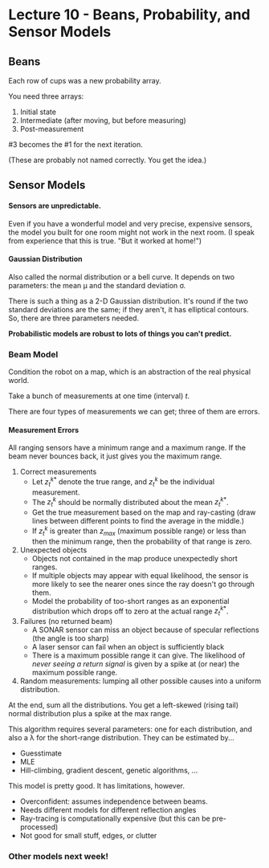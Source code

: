 # Lecture 10 - Beans, Probability, and Sensor Models

## Beans

Each row of cups was a new probability array.

You need three arrays:

1. Initial state
2. Intermediate (after moving, but before measuring)
3. Post-measurement

#3 becomes the #1 for the next iteration.

(These are probably not named correctly. You get the idea.)

## Sensor Models

#### Sensors are unpredictable.

Even if you have a wonderful model and very precise, expensive sensors, the model you built for one room might not work in the next room. (I speak from experience that this is true. "But it worked at home!")

#### Gaussian Distribution

Also called the normal distribution or a bell curve. It depends on two parameters: the mean μ and the standard deviation σ.

There is such a thing as a 2-D Gaussian distribution. It's round if the two standard deviations are the same; if they aren't, it has elliptical contours. So, there are three parameters needed.

**Probabilistic models are robust to lots of things you can't predict.**

### Beam Model

Condition the robot on a map, which is an abstraction of the real physical world. 

Take a bunch of measurements at one time (interval) *t*.

There are four types of measurements we can get; three of them are errors.

#### Measurement Errors

All ranging sensors have a minimum range and a maximum range. If the beam never bounces back, it just gives you the maximum range.

1. Correct measurements
	* Let $z_t^{k*}$ denote the true range, and $z_t^k$ be the individual measurement.
	* The $z_t^k$ should be normally distributed about the mean $z_t^{k*}$.
	* Get the true measurement based on the map and ray-casting (draw lines between different points to find the average in the middle.)
	* If $z_t^k$ is greater than $z_{max}$ (maximum possible range) or less than then the minimum range, then the probability of that range is zero.
2. Unexpected objects
	* Objects not contained in the map produce unexpectedly short ranges.
	* If multiple objects may appear with equal likelihood, the sensor is more likely to see the nearer ones since the ray doesn't go through them.
	* Model the probability of too-short ranges as an exponential distribution which drops off to zero at the actual range $z_t^{k*}$.
3. Failures (no returned beam)
	* A SONAR sensor can miss an object because of specular reflections (the angle is too sharp)
	* A laser sensor can fail when an object is sufficiently black
	* There is a maximum possible range it can give. The likelihood of *never seeing a return signal* is given by a spike at (or near) the maximum possible range.
4. Random measurements: lumping all other possible causes into a uniform distribution.

At the end, sum all the distributions. You get a left-skewed (rising tail) normal distribution plus a spike at the max range.

This algorithm requires several parameters: one for each distribution, and also a &lambda; for the short-range distribution. They can be estimated by...

* Guesstimate
* MLE
* Hill-climbing, gradient descent, genetic algorithms, ...

This model is pretty good. It has limitations, however.

* Overconfident: assumes independence between beams.
* Needs different models for different reflection angles
* Ray-tracing is computationally expensive (but this can be pre-processed)
* Not good for small stuff, edges, or clutter

### Other models next week!